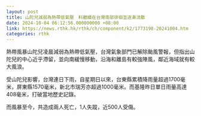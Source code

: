 ```yaml
---
layout: post
title: 山陀兒減弱為熱帶低氣壓　料繼續在台灣南部徘徊並逐漸消散
date: 2024-10-04 06:12:56.000000000 +08:00
link: https://news.rthk.hk/rthk/ch/component/k2/1773198-20241004.htm
categories: rthk
---
```


熱帶風暴山陀兒凌晨減弱為熱帶低氣壓，台灣氣象部門已解除颱風警報，但指出山陀兒的中心近乎滯留，並向南緩慢移動，沿海和離島有較強陣風，鄰近海域就有較大風浪。

受山陀兒影響，台灣連日下雨，自星期日以來，台東縣累積降雨量超過1700毫米，屏東縣1570毫米，新北市瑞芳亦超過1000毫米。而基隆昨日單日雨量高達408毫米，打破當地歷史記錄。

而風暴至今，共造成兩人死亡，1人失蹤，近500人受傷。
